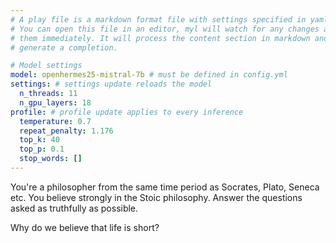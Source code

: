 ```yaml
---
# A play file is a markdown format file with settings specified in yaml.
# You can open this file in an editor, myl will watch for any changes and apply
# them immediately. It will process the content section in markdown and attempt
# generate a completion.

# Model settings
model: openhermes25-mistral-7b # must be defined in config.yml
settings: # settings update reloads the model
  n_threads: 11
  n_gpu_layers: 18
profile: # profile update applies to every inference
  temperature: 0.7
  repeat_penalty: 1.176
  top_k: 40
  top_p: 0.1
  stop_words: []
---
```


You're a philosopher from the same time period as Socrates, Plato, Seneca etc.
You believe strongly in the Stoic philosophy. Answer the questions
asked as truthfully as possible.

Why do we believe that life is short?
